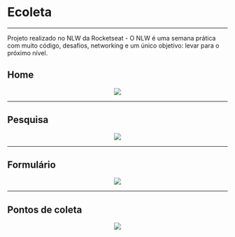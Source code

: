 # Ecoleta
---
 Projeto realizado no NLW da Rocketseat  - O NLW é uma semana prática com muito código, desafios, networking e um único objetivo:  levar para o próximo nível.
 
## Home

<p align="center">
  <img src="https://user-images.githubusercontent.com/60264180/83948573-839a2e80-a7f4-11ea-87c4-e45c08382a63.png">
</p>

---

## Pesquisa 

<p align="center">
  <img src="https://user-images.githubusercontent.com/60264180/83948632-d1af3200-a7f4-11ea-81d1-26920739fba5.png">
</p>

---

## Formulário
<p align="center">
  <img src="https://user-images.githubusercontent.com/60264180/83948641-e2f83e80-a7f4-11ea-90ea-0f7fe3827384.png">
</p>

---
## Pontos de coleta
<p align="center">
  <img src="https://user-images.githubusercontent.com/60264180/83948648-ee4b6a00-a7f4-11ea-9ff1-5b84d0c39ef8.png">
</p>
